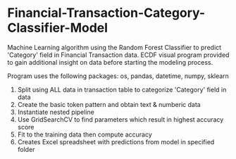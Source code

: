 # Financial-Transaction-Category-Classifier-Model
Machine Learning algorithm using the Random Forest Classifier to predict 'Category' field in Financial Transaction data.  ECDF visual program provided to gain additional insight on data before starting the modeling process.

Program uses the following packages: os, pandas, datetime, numpy, sklearn

1. Split using ALL data in transaction table to categorize 'Category' field in data
2. Create the basic token pattern and obtain text & numberic data
3. Instantiate nested pipeline
4. Use GridSearchCV to find parameters which result in highest accuracy score
5. Fit to the training data then compute accuracy
6. Creates Excel spreadsheet with predictions from model in specified folder
